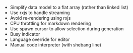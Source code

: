- Simplify data model to a flat array (rather than linked list)
- Use rxjs to handle streaming
- Avoid re-rendering using rxjs
- CPU throttling for markdown rendering
- Use spawn cursor to allow selection during generation
- Busy indicator
- Language override for editor
- Manual code interpreter (with shebang line)
